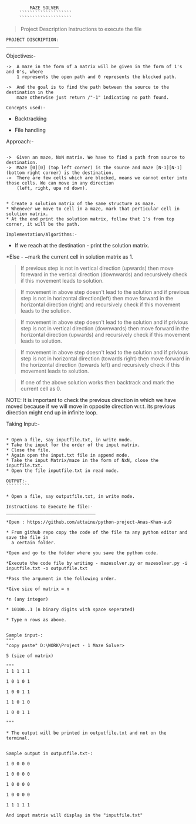              MAZE SOLVER
         ````````````````````
         ````````````````````

> Project Description
> Instructions to execute the file

    PROJECT DISCRIPTION:
    ____________________

Objectives:-
````````````
->  A maze in the form of a matrix will be given in the form of 1's and 0's, where
    1 represents the open path and 0 represents the blocked path.

->  And the goal is to find the path between the source to the destination in the 
    maze otherwise just return /"-1" indicating no path found.

Concepts used:-
```````````````

*   Backtracking

*   File handling


Approach:-
``````````

->  Given an maze, NxN matrix. We have to find a path from source to destination.
->  Maze [0][0] (top left corner) is the source and maze [N-1][N-1] (bottom right corner) is the destination.
->  There are few cells which are blocked, means we cannot enter into those cells. We can move in any direction
    (left, right, upa nd down).


* Create a solution matrix of the same structure as maze.
* Whenever we move to cell in a maze, mark that perticular cell in solution matrix.
* At the end print the solution matrix, follow that 1's from top corner, it will be the path.

Implementation/Algorithms:-
````````````````````````````
* If we reach at the destination - print the solution matrix.

*Else - ~mark the current cell in solution matrix as 1.
        
        
> If previous step is not in vertical direction (upwards) then move foreward in the vertical 
  direction (downwards) and recursively check if this movement leads to solution.

> If movement in above step doesn't lead to the solution and if previous step is not in horizontal 
  direction(left) then move forward in the horizontal direction (right) and recursively check if 
  this movement leads to the solution.

> If movement in above step doesn't lead to the solution and if privious step is not in 
  vertical direction (downwards) then move forward in the horizontal direction (upwards) and 
  recursively check if this movement leads to solution.

> If movement in above step doesn't lead to the solution and if privious step is not in 
  horizontal direction (towards right) then move forward in the horizontal direction (towards left) and 
  recursively check if this movement leads to solution.

> If one of the above solution works then backtrack and mark the current cell as 0.

NOTE: It is important to check the previous direction in which we have moved because if we will 
      move in opposite direction w.r.t. its previous direction might end up in infinite loop.



Taking Input:-
``````````````

* Open a file, say inputfile.txt, in write mode.
* Take the input for the order of the input matrix.
* Close the file.
* Again open the input.txt file in append mode.
* Take the input Matrix/maze in the form of NxN, close the inputfile.txt.
* Open the file inputfile.txt in read mode.

OUTPUT:-
`````````

* Open a file, say outputfile.txt, in write mode.

Instructions to Execute he file:-
__________________________________

*Open : https://github.com/attainu/python-project-Anas-Khan-au9

* From github repo copy the code of the file ta any python editor and save the file in
  a certain folder.

*Open and go to the folder where you save the python code.

*Execute the code file by writing - mazesolver.py or mazesolver.py -i inputfile.txt -o outputfile.txt

*Pass the argument in the following order.

*Give size of matrix = n

*n (any integer)

* 10100..1 (n binary digits with space seperated)

* Type n rows as above.


Sample input-:
"""
"copy paste" D:\WORK\Project - 1 Maze Solver>

5 (size of matrix)

"""
1 1 1 1 1

1 0 1 0 1

1 0 0 1 1

1 1 0 1 0 

1 0 0 1 1

"""

* The output will be printed in outputfile.txt and not on the terminal.


Sample output in outputfile.txt-:

1 0 0 0 0

1 0 0 0 0

1 0 0 0 0

1 0 0 0 0

1 1 1 1 1 

And input matrix will display in the "inputfile.txt"




